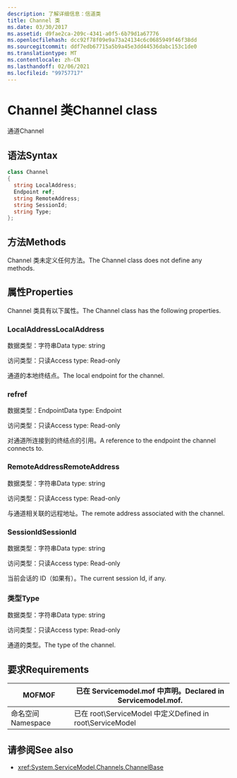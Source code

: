 ```yaml
---
description: 了解详细信息：信道类
title: Channel 类
ms.date: 03/30/2017
ms.assetid: d9fae2ca-209c-4341-a0f5-6b79d1a67776
ms.openlocfilehash: dcc92f78f09e9a73a24134c6c0685949f46f38dd
ms.sourcegitcommit: ddf7edb67715a5b9a45e3dd44536dabc153c1de0
ms.translationtype: MT
ms.contentlocale: zh-CN
ms.lasthandoff: 02/06/2021
ms.locfileid: "99757717"
---
```

# <a name="channel-class"></a><span data-ttu-id="f5833-103">Channel 类</span><span class="sxs-lookup"><span data-stu-id="f5833-103">Channel class</span></span>

<span data-ttu-id="f5833-104">通道</span><span class="sxs-lookup"><span data-stu-id="f5833-104">Channel</span></span>  
  
## <a name="syntax"></a><span data-ttu-id="f5833-105">语法</span><span class="sxs-lookup"><span data-stu-id="f5833-105">Syntax</span></span>  
  
```csharp
class Channel  
{  
  string LocalAddress;  
  Endpoint ref;  
  string RemoteAddress;  
  string SessionId;  
  string Type;  
};  
```  
  
## <a name="methods"></a><span data-ttu-id="f5833-106">方法</span><span class="sxs-lookup"><span data-stu-id="f5833-106">Methods</span></span>  

 <span data-ttu-id="f5833-107">Channel 类未定义任何方法。</span><span class="sxs-lookup"><span data-stu-id="f5833-107">The Channel class does not define any methods.</span></span>  
  
## <a name="properties"></a><span data-ttu-id="f5833-108">属性</span><span class="sxs-lookup"><span data-stu-id="f5833-108">Properties</span></span>  

 <span data-ttu-id="f5833-109">Channel 类具有以下属性。</span><span class="sxs-lookup"><span data-stu-id="f5833-109">The Channel class has the following properties.</span></span>  
  
### <a name="localaddress"></a><span data-ttu-id="f5833-110">LocalAddress</span><span class="sxs-lookup"><span data-stu-id="f5833-110">LocalAddress</span></span>  

 <span data-ttu-id="f5833-111">数据类型：字符串</span><span class="sxs-lookup"><span data-stu-id="f5833-111">Data type: string</span></span>  
  
 <span data-ttu-id="f5833-112">访问类型：只读</span><span class="sxs-lookup"><span data-stu-id="f5833-112">Access type: Read-only</span></span>  
  
 <span data-ttu-id="f5833-113">通道的本地终结点。</span><span class="sxs-lookup"><span data-stu-id="f5833-113">The local endpoint for the channel.</span></span>  
  
### <a name="ref"></a><span data-ttu-id="f5833-114">ref</span><span class="sxs-lookup"><span data-stu-id="f5833-114">ref</span></span>  

 <span data-ttu-id="f5833-115">数据类型：Endpoint</span><span class="sxs-lookup"><span data-stu-id="f5833-115">Data type: Endpoint</span></span>  
  
 <span data-ttu-id="f5833-116">访问类型：只读</span><span class="sxs-lookup"><span data-stu-id="f5833-116">Access type: Read-only</span></span>  
  
 <span data-ttu-id="f5833-117">对通道所连接到的终结点的引用。</span><span class="sxs-lookup"><span data-stu-id="f5833-117">A reference to the endpoint the channel connects to.</span></span>  
  
### <a name="remoteaddress"></a><span data-ttu-id="f5833-118">RemoteAddress</span><span class="sxs-lookup"><span data-stu-id="f5833-118">RemoteAddress</span></span>  

 <span data-ttu-id="f5833-119">数据类型：字符串</span><span class="sxs-lookup"><span data-stu-id="f5833-119">Data type: string</span></span>  
  
 <span data-ttu-id="f5833-120">访问类型：只读</span><span class="sxs-lookup"><span data-stu-id="f5833-120">Access type: Read-only</span></span>  
  
 <span data-ttu-id="f5833-121">与通道相关联的远程地址。</span><span class="sxs-lookup"><span data-stu-id="f5833-121">The remote address associated with the channel.</span></span>  
  
### <a name="sessionid"></a><span data-ttu-id="f5833-122">SessionId</span><span class="sxs-lookup"><span data-stu-id="f5833-122">SessionId</span></span>  

 <span data-ttu-id="f5833-123">数据类型：字符串</span><span class="sxs-lookup"><span data-stu-id="f5833-123">Data type: string</span></span>  
  
 <span data-ttu-id="f5833-124">访问类型：只读</span><span class="sxs-lookup"><span data-stu-id="f5833-124">Access type: Read-only</span></span>  
  
 <span data-ttu-id="f5833-125">当前会话的 ID（如果有）。</span><span class="sxs-lookup"><span data-stu-id="f5833-125">The current session Id, if any.</span></span>  
  
### <a name="type"></a><span data-ttu-id="f5833-126">类型</span><span class="sxs-lookup"><span data-stu-id="f5833-126">Type</span></span>  

 <span data-ttu-id="f5833-127">数据类型：字符串</span><span class="sxs-lookup"><span data-stu-id="f5833-127">Data type: string</span></span>  
  
 <span data-ttu-id="f5833-128">访问类型：只读</span><span class="sxs-lookup"><span data-stu-id="f5833-128">Access type: Read-only</span></span>  
  
 <span data-ttu-id="f5833-129">通道的类型。</span><span class="sxs-lookup"><span data-stu-id="f5833-129">The type of the channel.</span></span>  
  
## <a name="requirements"></a><span data-ttu-id="f5833-130">要求</span><span class="sxs-lookup"><span data-stu-id="f5833-130">Requirements</span></span>  
  
|<span data-ttu-id="f5833-131">MOF</span><span class="sxs-lookup"><span data-stu-id="f5833-131">MOF</span></span>|<span data-ttu-id="f5833-132">已在 Servicemodel.mof 中声明。</span><span class="sxs-lookup"><span data-stu-id="f5833-132">Declared in Servicemodel.mof.</span></span>|  
|---------|-----------------------------------|  
|<span data-ttu-id="f5833-133">命名空间</span><span class="sxs-lookup"><span data-stu-id="f5833-133">Namespace</span></span>|<span data-ttu-id="f5833-134">已在 root\ServiceModel 中定义</span><span class="sxs-lookup"><span data-stu-id="f5833-134">Defined in root\ServiceModel</span></span>|  
  
## <a name="see-also"></a><span data-ttu-id="f5833-135">请参阅</span><span class="sxs-lookup"><span data-stu-id="f5833-135">See also</span></span>

- <xref:System.ServiceModel.Channels.ChannelBase>
